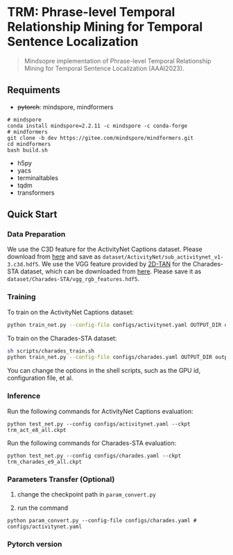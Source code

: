 # TRM: Phrase-level Temporal Relationship Mining for Temporal Sentence Localization
> Mindsopre implementation of Phrase-level Temporal Relationship Mining for Temporal Sentence Localization (AAAI2023).


## Requiments

-  ~~pytorch~~: mindspore, mindformers
```shell
# mindspore
conda install mindspore=2.2.11 -c mindspore -c conda-forge
# mindformers
git clone -b dev https://gitee.com/mindspore/mindformers.git
cd mindformers
bash build.sh
```
- h5py
- yacs
- terminaltables
- tqdm
- transformers

## Quick Start

### Data Preparation

We use the C3D feature for the ActivityNet Captions dataset. Please download from [here](http://activity-net.org/challenges/2016/download.html) and save as `dataset/ActivityNet/sub_activitynet_v1-3.c3d.hdf5`. We use the VGG feature provided by [2D-TAN](https://github.com/microsoft/VideoX) for the Charades-STA dataset, which can be downloaded from [here](https://rochester.app.box.com/s/8znalh6y5e82oml2lr7to8s6ntab6mav/folder/137471415879). Please save it as `dataset/Charades-STA/vgg_rgb_features.hdf5`.


### Training

To train on the ActivityNet Captions dataset:
```bash
python train_net.py --config-file configs/activitynet.yaml OUTPUT_DIR outputs/activitynet
```

To train on the Charades-STA dataset:
```bash
sh scripts/charades_train.sh
python train_net.py --config-file configs/charades.yaml OUTPUT_DIR outputs/charade
```

You can change the options in the shell scripts, such as the GPU id, configuration file, et al.


### Inference

Run the following commands for ActivityNet Captions evaluation:

```shell
python test_net.py --config configs/activitynet.yaml --ckpt trm_act_e8_all.ckpt 
```
Run the following commands for Charades-STA evaluation:

```
python test_net.py --config configs/charades.yaml --ckpt trm_charades_e9_all.ckpt
```

### Parameters Transfer (Optional)
1. change the checkpoint path in `param_convert.py` 


2. run the command
```shell
python param_convert.py --config-file configs/charades.yaml #  configs/activitynet.yaml
```

### Pytorch version
